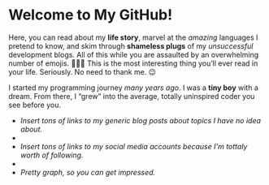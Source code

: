 # Welcome to My GitHub!

Here, you can read about my **life story**, marvel at the *amazing* languages I pretend to know, and skim through **shameless plugs** of my *unsuccessful* development blogs. All of this while you are assaulted by an overwhelming number of emojis. 🎉🎨💥
This is the most interesting thing you’ll ever read in your life. Seriously. No need to thank me. 😉

I started my programming journey *many years ago*. I was a **tiny boy** with a dream. From there, I “grew” into the average, totally uninspired coder you see before you.

- *Insert tons of links to my generic blog posts about topics I have no idea about.*
- 
- *Insert tons of links to my social media accounts because I'm tottaly worth of following.*
- 
- *Pretty graph, so you can get impressed.*

